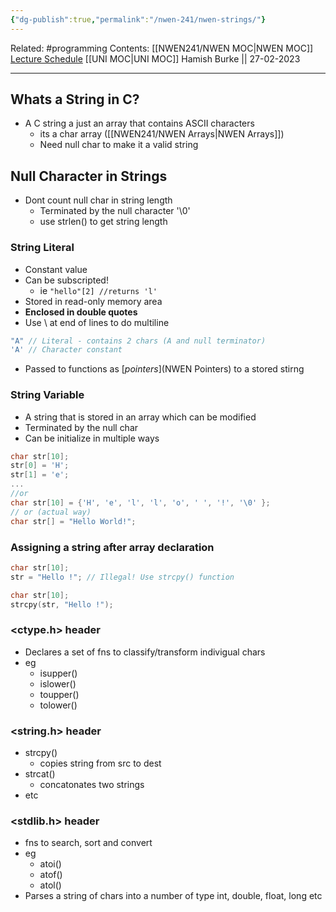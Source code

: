 ```yaml
---
{"dg-publish":true,"permalink":"/nwen-241/nwen-strings/"}
---
```



Related: #programming 
Contents: [[NWEN241/NWEN MOC\|NWEN MOC]]
[Lecture Schedule](https://ecs.wgtn.ac.nz/Courses/NWEN241_2023T1/LectureSchedule)
[[UNI MOC\|UNI MOC]]
Hamish Burke || 27-02-2023
***

## Whats a String in C?
- A C string a just an array that contains ASCII characters
	- its a char array ([[NWEN241/NWEN Arrays\|NWEN Arrays]])
	- Need null char to make it a valid string

## Null Character in Strings
- Dont count null char in string length
	- Terminated by the null character '\0'
	- use strlen() to get string length



### String Literal 
- Constant value
- Can be subscripted!
	- ie `"hello"[2] //returns 'l'`
- Stored in read-only memory area
- **Enclosed in double quotes**
- Use \ at end of lines to do multiline
```C
"A" // Literal - contains 2 chars (A and null terminator)
'A' // Character constant
```
- Passed to functions as [*pointers*](NWEN Pointers) to a stored stirng

### String Variable
- A string that is stored in an array which can be modified
- Terminated by the null char
- Can be initialize in multiple ways
```C
char str[10];
str[0] = 'H';
str[1] = 'e';
...
//or
char str[10] = {'H', 'e', 'l', 'l', 'o', ' ', '!', '\0' };
// or (actual way)
char str[] = "Hello World!"; 
```

### Assigning a string after array declaration
```C
char str[10];
str = "Hello !"; // Illegal! Use strcpy() function 

char str[10];
strcpy(str, "Hello !");
```

### <ctype.h> header
- Declares a set of fns to classify/transform indivigual chars
- eg
	- isupper()
	- islower()
	- toupper()
	- tolower()

### <string.h> header
- strcpy()
	- copies string from src to dest
- strcat()
	- concatonates two strings
- etc



### <stdlib.h> header
- fns to search, sort and convert
- eg
	- atoi()
	- atof()
	- atol()
- Parses a string of chars into a number of type int, double, float, long etc



